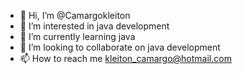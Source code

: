 - 👋 Hi, I’m @Camargokleiton
- 👀 I’m interested in java development
- 🌱 I’m currently learning java 
- 💞️ I’m looking to collaborate on java development
- 📫 How to reach me kleiton_camargo@hotmail.com

<!---
Camargokleiton/Camargokleiton is a ✨ special ✨ repository because its `README.md` (this file) appears on your GitHub profile.
You can click the Preview link to take a look at your changes.
--->
